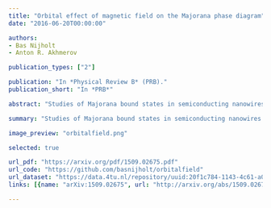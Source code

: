```yaml
---
title: "Orbital effect of magnetic field on the Majorana phase diagram"
date: "2016-06-20T00:00:00"

authors:
- Bas Nijholt
- Anton R. Akhmerov

publication_types: ["2"]

publication: "In *Physical Review B* (PRB)."
publication_short: "In *PRB*"

abstract: "Studies of Majorana bound states in semiconducting nanowires frequently neglect the orbital effect of a magnetic field. Systematically studying its role leads us to several conclusions for designing Majoranas in this system. Specifically, we show that for experimentally relevant parameter values the orbital effect of a magnetic field has a stronger impact on the dispersion relation than the Zeeman effect. While Majoranas do not require the presence of only one dispersion subband, we observe that the size of the Majoranas becomes unpractically large, and the band gap unpractically small, when more than one subband is filled. Since the orbital effect of a magnetic field breaks several symmetries of the Hamiltonian, it leads to the appearance of large regions in parameter space with no band gap whenever the magnetic field is not aligned with the wire axis. The reflection symmetry of the Hamiltonian with respect to the plane perpendicular to the wire axis guarantees that the wire stays gapped in the topologically nontrivial region as long as the field is aligned with the wire."

summary: "Studies of Majorana bound states in semiconducting nanowires frequently neglect the orbital effect of a magnetic field. Systematically studying its role leads us to several conclusions for designing Majoranas in this system."

image_preview: "orbitalfield.png"

selected: true

url_pdf: "https://arxiv.org/pdf/1509.02675.pdf"
url_code: "https://github.com/basnijholt/orbitalfield"
url_dataset: "https://data.4tu.nl/repository/uuid:20f1c784-1143-4c61-a03d-7a3454914abb"
links: [{name: "arXiv:1509.02675", url: "http://arxiv.org/abs/1509.02675"}, {name: "10.1103/PhysRevB.93.235434", url: "https://journals.aps.org/prb/abstract/10.1103/PhysRevB.93.235434"}]

---
```

